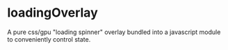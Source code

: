 # loadingOverlay
A pure css/gpu "loading spinner" overlay bundled into a javascript module to conveniently control state.
